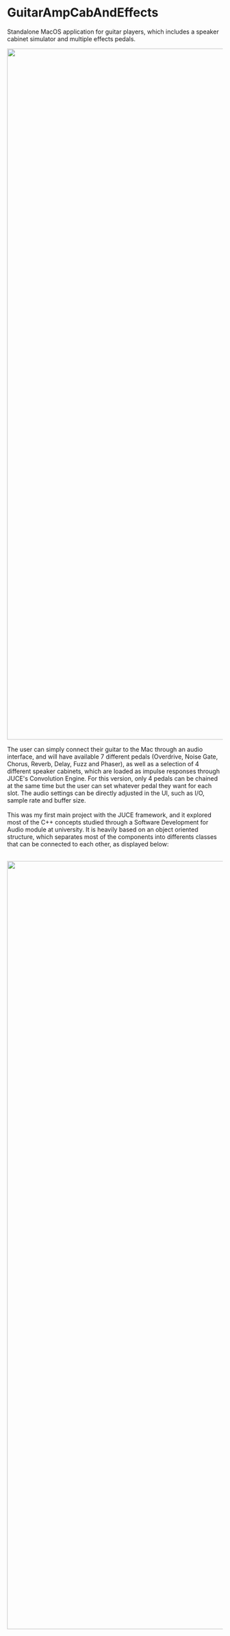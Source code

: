 # GuitarAmpCabAndEffects
Standalone MacOS application for guitar players, which includes a speaker cabinet simulator and multiple effects pedals.

<p align="center">
<img width="1612" alt="Screenshot 2021-09-04 at 17 54 51" src="https://user-images.githubusercontent.com/90060036/132102427-a6dc429c-247c-49f7-99af-a6dcacb7f6a6.png">
</p>

The user can simply connect their guitar to the Mac through an audio interface, and will have available 7 different pedals (Overdrive, Noise Gate, Chorus, Reverb, Delay, Fuzz and Phaser), as well as a selection of 4 different speaker cabinets, which are loaded as impulse responses through JUCE's Convolution Engine. For this version, only 4 pedals can be chained at the same time but the user can set whatever pedal they want for each slot. The audio settings can be directly adjusted in the UI, such as I/O, sample rate and buffer size.
<br><br>
This was my first main project with the JUCE framework, and it explored most of the C++ concepts studied through a Software Development for Audio module at university. It is heavily based on an object oriented structure, which separates most of the components into differents classes that can be connected to each other, as displayed below:
<br><br>
<p align="center">
<img width="1792" alt="Screenshot 2021-09-04 at 17 52 20" src="https://user-images.githubusercontent.com/90060036/132102359-95c66f3c-47ef-421c-99ce-551a557b38f5.png">
</p>


